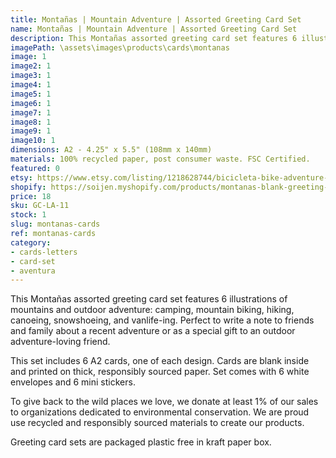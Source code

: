 ```yaml
---
title: Montañas | Mountain Adventure | Assorted Greeting Card Set
name: Montañas | Mountain Adventure | Assorted Greeting Card Set
description: This Montañas assorted greeting card set features 6 illustrations of mountains and outdoor adventure - camping, mountain biking, hiking, canoeing, snowshoeing, and vanlife-ing. Perfect to write a note to friends and family about a recent adventure or as a special gift to an outdoor adventure-loving friend. Made in USA.
imagePath: \assets\images\products\cards\montanas
image: 1
image2: 1
image3: 1
image4: 1
image5: 1
image6: 1
image7: 1
image8: 1
image9: 1
image10: 1
dimensions: A2 - 4.25" x 5.5" (108mm x 140mm)
materials: 100% recycled paper, post consumer waste. FSC Certified.
featured: 0
etsy: https://www.etsy.com/listing/1218628744/bicicleta-bike-adventure-assorted
shopify: https://soijen.myshopify.com/products/montanas-blank-greeting-card-set
price: 18
sku: GC-LA-11
stock: 1
slug: montanas-cards
ref: montanas-cards
category:
- cards-letters
- card-set
- aventura
---
```

This Montañas assorted greeting card set features 6 illustrations of mountains and outdoor adventure: camping, mountain biking, hiking, canoeing, snowshoeing, and vanlife-ing. Perfect to write a note to friends and family about a recent adventure or as a special gift to an outdoor adventure-loving friend.

This set includes 6 A2 cards, one of each design. Cards are blank inside and printed on thick, responsibly sourced paper. Set comes with 6 white envelopes and 6 mini stickers.

To give back to the wild places we love, we donate at least 1% of our sales to organizations dedicated to environmental conservation. We are proud use recycled and responsibly sourced materials to create our products.

Greeting card sets are packaged plastic free in kraft paper box.

